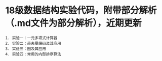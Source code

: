# 18级数据结构实验代码，附带部分解析（.md文件为部分解析），近期更新



	1. 实验一：一元多项式计算器
	2. 实验二：赫夫曼编码及其应用
	3. 实验三：图及其应用
	4. 实验四：常用的内部排序算法

